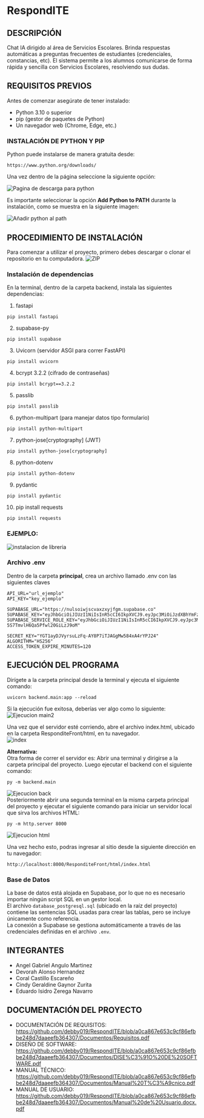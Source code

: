 # RespondITE


## DESCRIPCIÓN

Chat IA dirigido al área de Servicios Escolares. Brinda respuestas automáticas a preguntas frecuentes de estudiantes (credenciales, constancias, etc). El sistema permite a los alumnos comunicarse de forma rápida y sencilla con Servicios Escolares, resolviendo sus dudas.

## REQUISITOS PREVIOS
Antes de comenzar asegúrate de tener instalado:
* Python 3.10 o superior
* pip (gestor de paquetes de Python)
* Un navegador web (Chrome, Edge, etc.)

### INSTALACIÓN DE PYTHON Y PIP
Python puede instalarse de manera gratuita desde:
````
https://www.python.org/downloads/
````
Una vez dentro de la página seleccione la siguiente opción:

![Pagina de descarga para python](https://github.com/debby019/RespondITE/blob/f026fd8aba9887962a6eb3795746fe7ef05d5920/Img/pythonw.png)


Es importante seleccionar la opción **Add Python to PATH** durante la instalación, como se muestra en la siguiente imagen:


![Añadir python al path](https://github.com/debby019/RespondITE/blob/f026fd8aba9887962a6eb3795746fe7ef05d5920/Img/py.png)


## PROCEDIMIENTO DE INSTALACIÓN
Para comenzar a utilizar el proyecto, primero debes descargar o clonar el repositorio en tu computadora.
![ZIP](https://github.com/debby019/RespondITE/blob/aaca716c133c71c7ca929c538dba4a88160eb131/Img/descargar.png)

### Instalación de dependencias
En la terminal, dentro de la carpeta backend, instala las siguientes dependencias:

1. fastapi
````
pip install fastapi
````
2. supabase-py
````
pip install supabase
````
3. Uvicorn (servidor ASGI para correr FastAPI)
````
pip install uvicorn
````
4. bcrypt 3.2.2 (cifrado de contraseñas)
````
pip install bcrypt==3.2.2
````
5. passlib 
````
pip install passlib
````
6. python-multipart (para manejar datos tipo formulario)
````
pip install python-multipart
````
7. python-jose[cryptography] (JWT)
````
pip install python-jose[cryptography]
````
8. python-dotenv
````
pip install python-dotenv
````
9. pydantic
````
pip install pydantic
````
10. pip install requests
````
pip install requests
````

### EJEMPLO:
![instalacion de libreria](https://github.com/debby019/RespondITE/blob/6ca8a59e610d15c3e203c966aa511affc01948aa/Img/libreria.png) <br/>

### Archivo .env
Dentro de la carpeta **principal**, crea un archivo llamado .env con las siguientes claves
````
API_URL="url_ejemplo" 
API_KEY="key_ejemplo"

SUPABASE_URL="https://nulsoiwjscvaxzxyjfgm.supabase.co"
SUPABASE_KEY="eyJhbGciOiJIUzI1NiIsInR5cCI6IkpXVCJ9.eyJpc3MiOiJzdXBhYmFzZSIsInJlZiI6Im51bHNvaXdqc2N2YXh6eHlqZmdtIiwicm9sZSI6ImFub24iLCJpYXQiOjE3NDI0NDgzMzcsImV4cCI6MjA1ODAyNDMzN30.WeWkC1Migmn8QKYI3XjvQ0CEnHo4eizH5_XImTvHfzw"
SUPABASE_SERVICE_ROLE_KEY="eyJhbGciOiJIUzI1NiIsInR5cCI6IkpXVCJ9.eyJpc3MiOiJzdXBhYmFzZSIsInJlZiI6Im51bHNvaXdqc2N2YXh6eHlqZmdtIiwicm9sZSI6InNlcnZpY2Vfcm9sZSIsImlhdCI6MTc0MjQ0ODMzNywiZXhwIjoyMDU4MDI0MzM3fQ.E74aXQZ8YJAIuWmt-5S7TmvlH6Qa5Pfwl20GiLzJ9oM"

SECRET_KEY="YGT1ayDJVyrsuLzFq-AY8P7iTJAGgMw584xA4rYPJ24"
ALGORITHM="HS256"
ACCESS_TOKEN_EXPIRE_MINUTES=120
````
## EJECUCIÓN DEL PROGRAMA
Dirígete a la carpeta principal desde la terminal y ejecuta el siguiente comando:
````
uvicorn backend.main:app --reload 
````


Si la ejecución fue exitosa, deberías ver algo como lo siguiente:<br/>
![Ejecucion main2](https://github.com/debby019/RespondITE/blob/ba4ab87f3263b444f53e4fbbc5f4cc6b18b347dd/Img/ejecucion.png)<br/>

Una vez que el servidor esté corriendo, abre el archivo index.html, ubicado en la carpeta ResponditeFront/html, en tu navegador.<br/>
![index](https://github.com/debby019/RespondITE/blob/ba4ab87f3263b444f53e4fbbc5f4cc6b18b347dd/Img/index.png)<br/>


**Alternativa:**
<br/>
Otra forma de correr el servidor es:
Abrir una terminal y dirigirse a la carpeta principal del proyecto. Luego ejecutar el backend con el siguiente comando:
````
py -m backend.main
````
![Ejecucion back](https://github.com/debby019/RespondITE/blob/4482d212dfbd30b41ed56ac0830b47272625c2f1/Img/servidorBackend.png)<br/>
Posteriormente abrir una segunda terminal en la misma carpeta principal del proyecto y ejecutar el siguiente comando para iniciar un servidor local que sirva los archivos HTML:
````
py -m http.server 8000
````
![Ejecucion html](https://github.com/debby019/RespondITE/blob/4482d212dfbd30b41ed56ac0830b47272625c2f1/Img/servidorpython.png)<br/>

Una vez hecho esto, podras ingresar al sitio desde la siguiente dirección en tu navegador:
```` 
http://localhost:8000/ResponditeFront/html/index.html
````

### Base de Datos
La base de datos está alojada en Supabase, por lo que no es necesario importar ningún script SQL en un gestor local.  
El archivo `database_postgresql.sql` (ubicado en la raíz del proyecto) contiene las sentencias SQL usadas para crear las tablas, pero se incluye únicamente como referencia.  
La conexión a Supabase se gestiona automáticamente a través de las credenciales definidas en el archivo `.env`.

## INTEGRANTES

* Angel Gabriel Angulo Martinez
* Devorah Alonso Hernandez
* Coral Castillo Escareño
* Cindy Geraldine Gaynor Zurita
* Eduardo Isidro Zerega Navarro


## DOCUMENTACIÓN DEL PROYECTO
* DOCUMENTACIÓN DE REQUISITOS:<br/> https://github.com/debby019/RespondITE/blob/a0ca867e653c9cf86efbbe248d7daaeefb364307/Documentos/Requisitos.pdf
* DISEÑO DE SOFTWARE:<br/>  https://github.com/debby019/RespondITE/blob/a0ca867e653c9cf86efbbe248d7daaeefb364307/Documentos/DISE%C3%91O%20DE%20SOFTWARE.pdf
* MANUAL TÉCNICO:<br/> https://github.com/debby019/RespondITE/blob/a0ca867e653c9cf86efbbe248d7daaeefb364307/Documentos/Manual%20T%C3%A9cnico.pdf
* MANUAL DE USUARIO:<br/>  https://github.com/debby019/RespondITE/blob/a0ca867e653c9cf86efbbe248d7daaeefb364307/Documentos/Manual%20de%20Usuario.docx.pdf
